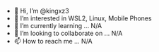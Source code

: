 - 👋 Hi, I’m @kingxz3
- 👀 I’m interested in WSL2, Linux, Mobile Phones
- 🌱 I’m currently learning ... N/A
- 💞️ I’m looking to collaborate on ... N/A
- 📫 How to reach me ... N/A

<!---
kingxz3/kingxz3 is a ✨ special ✨ repository because its `README.md` (this file) appears on your GitHub profile.
You can click the Preview link to take a look at your changes.
--->
